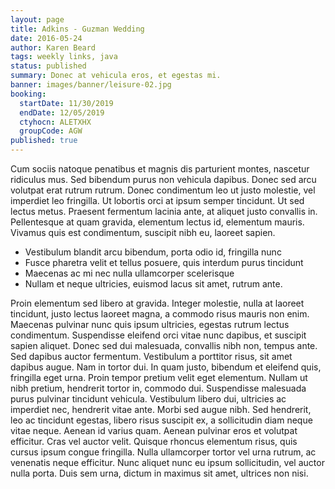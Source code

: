 ```yaml
---
layout: page
title: Adkins - Guzman Wedding
date: 2016-05-24
author: Karen Beard
tags: weekly links, java
status: published
summary: Donec at vehicula eros, et egestas mi.
banner: images/banner/leisure-02.jpg
booking:
  startDate: 11/30/2019
  endDate: 12/05/2019
  ctyhocn: ALETXHX
  groupCode: AGW
published: true
---
```

Cum sociis natoque penatibus et magnis dis parturient montes, nascetur ridiculus mus. Sed bibendum purus non vehicula dapibus. Donec sed arcu volutpat erat rutrum rutrum. Donec condimentum leo ut justo molestie, vel imperdiet leo fringilla. Ut lobortis orci at ipsum semper tincidunt. Ut sed lectus metus. Praesent fermentum lacinia ante, at aliquet justo convallis in. Pellentesque at quam gravida, elementum lectus id, elementum mauris. Vivamus quis est condimentum, suscipit nibh eu, laoreet sapien.

* Vestibulum blandit arcu bibendum, porta odio id, fringilla nunc
* Fusce pharetra velit et tellus posuere, quis interdum purus tincidunt
* Maecenas ac mi nec nulla ullamcorper scelerisque
* Nullam et neque ultricies, euismod lacus sit amet, rutrum ante.

Proin elementum sed libero at gravida. Integer molestie, nulla at laoreet tincidunt, justo lectus laoreet magna, a commodo risus mauris non enim. Maecenas pulvinar nunc quis ipsum ultricies, egestas rutrum lectus condimentum. Suspendisse eleifend orci vitae nunc dapibus, et suscipit sapien aliquet. Donec sed dui malesuada, convallis nibh non, tempus ante. Sed dapibus auctor fermentum. Vestibulum a porttitor risus, sit amet dapibus augue. Nam in tortor dui. In quam justo, bibendum et eleifend quis, fringilla eget urna. Proin tempor pretium velit eget elementum. Nullam ut nibh pretium, hendrerit tortor in, commodo dui.
Suspendisse malesuada purus pulvinar tincidunt vehicula. Vestibulum libero dui, ultricies ac imperdiet nec, hendrerit vitae ante. Morbi sed augue nibh. Sed hendrerit, leo ac tincidunt egestas, libero risus suscipit ex, a sollicitudin diam neque vitae neque. Aenean id varius quam. Aenean pulvinar eros et volutpat efficitur. Cras vel auctor velit. Quisque rhoncus elementum risus, quis cursus ipsum congue fringilla. Nulla ullamcorper tortor vel urna rutrum, ac venenatis neque efficitur. Nunc aliquet nunc eu ipsum sollicitudin, vel auctor nulla porta. Duis sem urna, dictum in maximus sit amet, ultrices non nisi.
